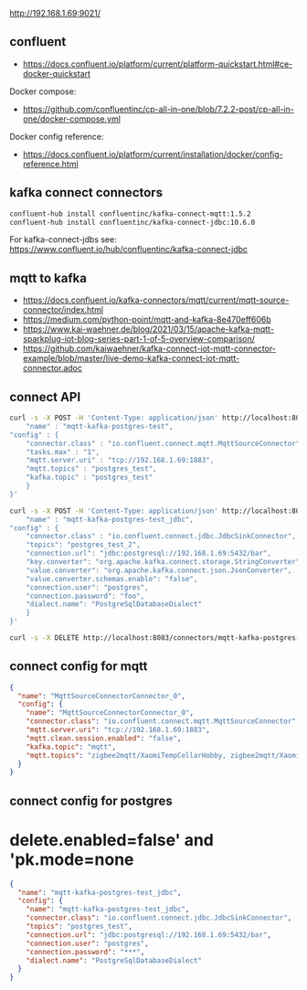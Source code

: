 <http://192.168.1.69:9021/>

## confluent

- <https://docs.confluent.io/platform/current/platform-quickstart.html#ce-docker-quickstart>

Docker compose:

- <https://github.com/confluentinc/cp-all-in-one/blob/7.2.2-post/cp-all-in-one/docker-compose.yml>

Docker config reference:

- <https://docs.confluent.io/platform/current/installation/docker/config-reference.html>

## kafka connect connectors

```bash
confluent-hub install confluentinc/kafka-connect-mqtt:1.5.2
confluent-hub install confluentinc/kafka-connect-jdbc:10.6.0
```

For kafka-connect-jdbs see: <https://www.confluent.io/hub/confluentinc/kafka-connect-jdbc>

## mqtt to kafka

- <https://docs.confluent.io/kafka-connectors/mqtt/current/mqtt-source-connector/index.html>
- <https://medium.com/python-point/mqtt-and-kafka-8e470eff606b>
- <https://www.kai-waehner.de/blog/2021/03/15/apache-kafka-mqtt-sparkplug-iot-blog-series-part-1-of-5-overview-comparison/>
- <https://github.com/kaiwaehner/kafka-connect-iot-mqtt-connector-example/blob/master/live-demo-kafka-connect-iot-mqtt-connector.adoc>

## connect API

```bash
curl -s -X POST -H 'Content-Type: application/json' http://localhost:8083/connectors -d '{
    "name" : "mqtt-kafka-postgres-test",
"config" : {
    "connector.class" : "io.confluent.connect.mqtt.MqttSourceConnector",
    "tasks.max" : "1",
    "mqtt.server.uri" : "tcp://192.168.1.69:1883",
    "mqtt.topics" : "postgres_test",
    "kafka.topic" : "postgres_test"
    }
}'

```

```bash
curl -s -X POST -H 'Content-Type: application/json' http://localhost:8083/connectors -d '{
    "name" : "mqtt-kafka-postgres-test_jdbc",
"config" : {
    "connector.class" : "io.confluent.connect.jdbc.JdbcSinkConnector",
    "topics": "postgres_test_2",
    "connection.url": "jdbc:postgresql://192.168.1.69:5432/bar",
    "key.converter": "org.apache.kafka.connect.storage.StringConverter",
    "value.converter": "org.apache.kafka.connect.json.JsonConverter",
    "value.converter.schemas.enable": "false",
    "connection.user": "postgres",
    "connection.password": "foo",
    "dialect.name": "PostgreSqlDatabaseDialect"
    }
}'
```

```bash
curl -s -X DELETE http://localhost:8083/connectors/mqtt-kafka-postgres-test_jdbc
```

## connect config for mqtt

```json
{
  "name": "MqttSourceConnectorConnector_0",
  "config": {
    "name": "MqttSourceConnectorConnector_0",
    "connector.class": "io.confluent.connect.mqtt.MqttSourceConnector",
    "mqtt.server.uri": "tcp://192.168.1.69:1883",
    "mqtt.clean.session.enabled": "false",
    "kafka.topic": "mqtt",
    "mqtt.topics": "zigbee2mqtt/XaomiTempCellarHobby, zigbee2mqtt/XaomiTempCellarVersorgung"
  }
}
```

## connect config for postgres

# delete.enabled=false' and 'pk.mode=none

```json
{
  "name": "mqtt-kafka-postgres-test_jdbc",
  "config": {
    "name": "mqtt-kafka-postgres-test_jdbc",
    "connector.class": "io.confluent.connect.jdbc.JdbcSinkConnector",
    "topics": "postgres_test",
    "connection.url": "jdbc:postgresql://192.168.1.69:5432/bar",
    "connection.user": "postgres",
    "connection.password": "***",
    "dialect.name": "PostgreSqlDatabaseDialect"
  }
}
```
